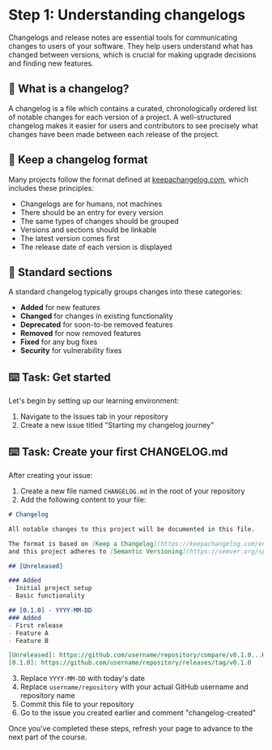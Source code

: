 # Step 1: Understanding changelogs

Changelogs and release notes are essential tools for communicating changes to users of your software. They help users understand what has changed between versions, which is crucial for making upgrade decisions and finding new features.

## 📝 What is a changelog?

A changelog is a file which contains a curated, chronologically ordered list of notable changes for each version of a project. A well-structured changelog makes it easier for users and contributors to see precisely what changes have been made between each release of the project.

## 📝 Keep a changelog format

Many projects follow the format defined at [keepachangelog.com](https://keepachangelog.com/), which includes these principles:

- Changelogs are for humans, not machines
- There should be an entry for every version
- The same types of changes should be grouped
- Versions and sections should be linkable
- The latest version comes first
- The release date of each version is displayed

## 📝 Standard sections

A standard changelog typically groups changes into these categories:

- **Added** for new features
- **Changed** for changes in existing functionality
- **Deprecated** for soon-to-be removed features
- **Removed** for now removed features
- **Fixed** for any bug fixes
- **Security** for vulnerability fixes

## :keyboard: Task: Get started

Let's begin by setting up our learning environment:

1. Navigate to the Issues tab in your repository
2. Create a new issue titled "Starting my changelog journey"

## :keyboard: Task: Create your first CHANGELOG.md

After creating your issue:

1. Create a new file named `CHANGELOG.md` in the root of your repository
2. Add the following content to your file:

```markdown
# Changelog

All notable changes to this project will be documented in this file.

The format is based on [Keep a Changelog](https://keepachangelog.com/en/1.0.0/),
and this project adheres to [Semantic Versioning](https://semver.org/spec/v2.0.0.html).

## [Unreleased]

### Added
- Initial project setup
- Basic functionality

## [0.1.0] - YYYY-MM-DD
### Added
- First release
- Feature A
- Feature B

[Unreleased]: https://github.com/username/repository/compare/v0.1.0...HEAD
[0.1.0]: https://github.com/username/repository/releases/tag/v0.1.0
```

3. Replace `YYYY-MM-DD` with today's date
4. Replace `username/repository` with your actual GitHub username and repository name
5. Commit this file to your repository
6. Go to the issue you created earlier and comment "changelog-created"

Once you've completed these steps, refresh your page to advance to the next part of the course.
